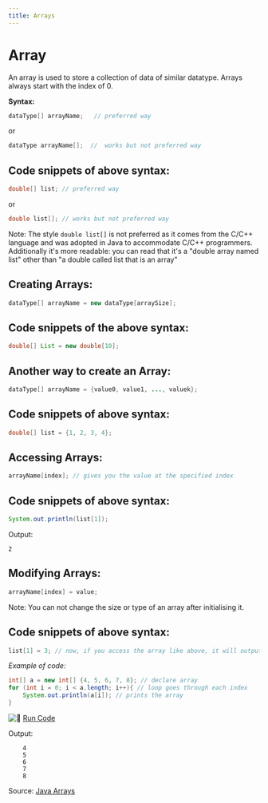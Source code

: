 ```yaml
---
title: Arrays
---
```

# Array

An array is used to store a collection of data of similar datatype. Arrays always start with the index of 0.

**Syntax:**

```java
dataType[] arrayName;   // preferred way
```
or
```java
dataType arrayName[];  //  works but not preferred way
```

## Code snippets of above syntax:

```java
double[] list; // preferred way
```
or 
```java
double list[]; // works but not preferred way
```

Note: The style `double list[]` is not preferred as it comes from the C/C++ language and was adopted in Java to accommodate C/C++ programmers. Additionally it's more readable: you can read that it's a "double array named list" other than "a double called list that is an array"

## Creating Arrays:

```java
dataType[] arrayName = new dataType[arraySize];
```

## Code snippets of the above syntax:

```java
double[] List = new double[10];
```

## Another way to create an Array:

```java
dataType[] arrayName = {value0, value1, ..., valuek};
```

## Code snippets of above syntax:

```java
double[] list = {1, 2, 3, 4};
```

## Accessing Arrays:
```java
arrayName[index]; // gives you the value at the specified index
```

## Code snippets of above syntax:
```java
System.out.println(list[1]);
```
Output:
```
2
```

## Modifying Arrays:
```java
arrayName[index] = value; 
```
Note: You can not change the size or type of an array after initialising it.


## Code snippets of above syntax:
```java
list[1] = 3; // now, if you access the array like above, it will output 3 rather than 2
```


_Example of code:_

```java
int[] a = new int[] {4, 5, 6, 7, 8}; // declare array
for (int i = 0; i < a.length; i++){ // loop goes through each index
    System.out.println(a[i]); // prints the array
}
```

![:rocket:](https://forum.freecodecamp.org/images/emoji/emoji_one/rocket.png?v=2 ":rocket:") <a href='https://repl.it/NC2Y' target='_blank' rel='nofollow'>Run Code</a>

Output:
```
    4
    5
    6
    7
    8
```
Source: <a href='https://docs.oracle.com/javase/tutorial/java/nutsandbolts/arrays.html' target='_blank' rel='nofollow'>Java Arrays</a>
